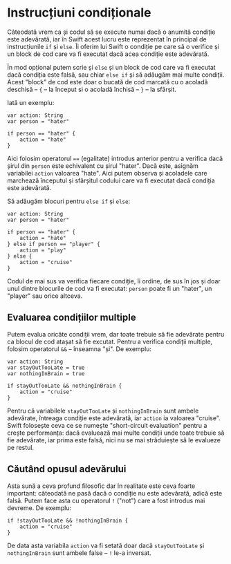 # Instrucțiuni condiționale

Câteodată vrem ca și codul să se execute numai dacă o anumită condiție este adevărată, iar în Swift acest lucru este reprezentat în principal de instrucțiunile `if` și `else`. Îi oferim lui Swift o condiție pe care să o verifice și un block de cod care va fi executat dacă acea condiție este adevărată.

În mod opțional putem scrie și `else` și un block de cod care va fi executat dacă condiția este falsă, sau chiar `else if` și să adăugăm mai multe condiții. Acest "block" de cod este doar o bucată de cod marcată cu o acoladă deschisă – `{` – la început si o acoladă închisă – `}` – la sfârșit.

Iată un exemplu:

    var action: String
    var person = "hater"

    if person == "hater" {
        action = "hate"
    }

Aici folosim operatorul `==` (egalitate) introdus anterior pentru a verifica dacă șirul din `person` este echivalent cu șirul "hater". Dacă este, asignăm variabilei `action` valoarea "hate". Aici putem observa și acoladele care marchează începutul și sfârșitul codului care va fi executat dacă condiția este adevărată.

Să adăugăm blocuri pentru `else if` și `else`:

    var action: String
    var person = "hater"

    if person == "hater" {
        action = "hate"
    } else if person == "player" {
        action = "play"
    } else {
        action = "cruise"
    }

Codul de mai sus va verifica fiecare condiție, îi ordine, de sus în jos și doar unul dintre blocurile de cod va fi executat: `person` poate fi un "hater", un "player" sau orice altceva.


## Evaluarea condițiilor multiple

Putem evalua oricâte condiții vrem, dar toate trebuie să fie adevărate pentru ca blocul de cod atașat să fie excutat. Pentru a verifica condiții multiple, folosim operatorul `&&` – înseamna "și". De exemplu: 

    var action: String
    var stayOutTooLate = true
    var nothingInBrain = true

    if stayOutTooLate && nothingInBrain {
        action = "cruise"
    }

Pentru că variabilele `stayOutTooLate` și `nothingInBrain` sunt ambele adevărate, întreaga condiție este adevărată, iar `action` ia valoarea "cruise". Swift folosește ceva ce se numește "short-circuit evaluation" pentru a crește performanța: dacă evaluează mai multe condiții unde toate trebuie să fie adevărate, iar prima este falsă, nici nu se mai străduiește să le evalueze pe restul.


## Căutând opusul adevărului

Asta sună a ceva profund filosofic dar în realitate este ceva foarte important: câteodată ne pasă dacă o condiție nu este adevărată, adică este falsă. Putem face asta cu operatorul `!` ("not") care a fost introdus mai devreme. De exemplu:

    if !stayOutTooLate && !nothingInBrain {
        action = "cruise"
    }

De data asta variabila `action` va fi setată doar dacă `stayOutTooLate` și `nothingInBrain` sunt ambele false – `!` le-a inversat.
